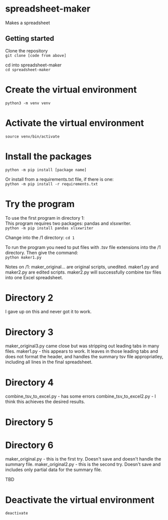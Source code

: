 # spreadsheet-maker
Makes a spreadsheet

## Getting started

Clone the repository  
```git clone [code from above]``` 

cd into spreadsheet-maker  
```cd spreadsheet-maker```

# Create the virtual environment
```python3 -m venv venv```

# Activate the virtual environment
```source venv/bin/activate```

# Install the packages
```python -m pip install [package name]```  
  
Or install from a requirements.txt file, if there is one:  
```python -m pip install -r requirements.txt```

# Try the program
To use the first program in directory 1:  
This program requires two packages: pandas and xlsxwriter.  
```python -m pip install pandas xlsxwriter```  

Change into the /1 directory:
```cd 1```  

To run the program you need to put files with .tsv file extensions into the /1 directory. Then give the command:  
```python maker1.py```  

Notes on /1:
maker_original... are original scripts, unedited.
maker1.py and maker2.py are edited scripts.
maker2.py will successfully combine tsv files into one Excel spreadsheet.

# Directory 2
I gave up on this and never got it to work.

# Directory 3
maker_original3.py came close but was stripping out leading tabs in many files.
maker1.py - this appears to work. It leaves in those leading tabs and does not format the header, and handles the summary tsv file appropriatley, including all lines in the final spreadsheet.

# Directory 4
combine_tsv_to_excel.py - has some errors
combine_tsv_to_excel2.py - I think this achieves the desired results.

# Directory 5

# Directory 6
maker_original.py - this is the first try. Doesn't save and doesn't handle the summary file.
maker_original2.py - this is the second try. Doesn't save and includes only partial data for the summary file.







TBD

# Deactivate the virtual environment
```deactivate```
